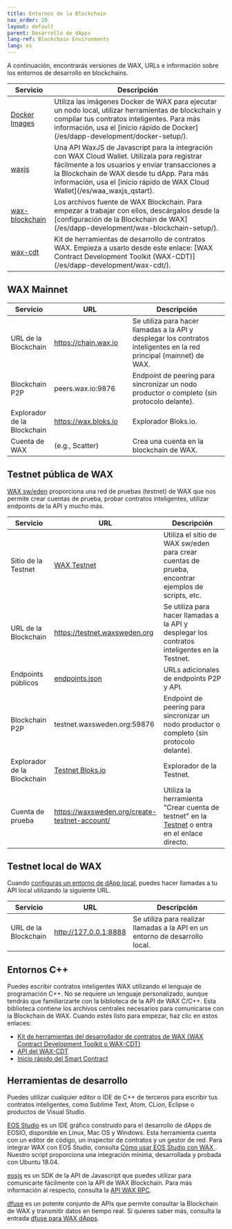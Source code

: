 ```yaml
---
title: Entornos de la Blockchain
nav_order: 20
layout: default
parent: Desarrollo de dApps
lang-ref: Blockchain Environments
lang: es
---
```


A continuación, encontrarás versiones de WAX, URLs e información sobre los entornos de desarrollo en blockchains.

<table>
<thead>
<tr>
<th style="width:20%">Servicio</th>
<th>Descripción</th>
</tr>
</thead>

<tbody>
        <tr>
        <td><a href="https://hub.docker.com/u/waxteam" target="_blank">Docker Images</a></td>
        <td>Utiliza las imágenes Docker de WAX para ejecutar un nodo local, utilizar herramientas de blockchain y compilar tus contratos inteligentes. Para más información, usa el [inicio rápido de Docker](/es/dapp-development/docker-setup/).</td>
</tr>
    <tr><td><a href="https://github.com/worldwide-asset-exchange/waxjs" target="_blank">waxjs</a></td>
        <td>Una API WaxJS de Javascript para la integración con WAX Cloud Wallet. Utilízala para registrar fácilmente a los usuarios y enviar transacciones a la Blockchain de WAX desde tu dApp. Para más información, usa el [inicio rápido de WAX Cloud Wallet](/es/waa_waxjs_qstart).</td>
    </tr>
<tr>
 <td><a href="https://github.com/worldwide-asset-exchange/wax-blockchain" target="_blank">wax-blockchain</a></td><td>Los archivos fuente de WAX Blockchain. Para empezar a trabajar con ellos, descárgalos desde la [configuración de la Blockchain de WAX](/es/dapp-development/wax-blockchain-setup/).</td> 
    </tr>
    <tr>
        <td><a href="https://github.com/worldwide-asset-exchange/wax-cdt" target="_blank">wax-cdt</a></td>
        <td>Kit de herramientas de desarrollo de contratos WAX. Empieza a usarlo desde este enlace: [WAX Contract Development Toolkit (WAX-CDT)](/es/dapp-development/wax-cdt/).</td>
</tr>
</tbody>
</table>

## WAX Mainnet

<table>
<thead>
<tr>
<th style="width:20%">Servicio</th>
<th style="width:36%">URL</th>
<th>Descripción</th>
</tr>
</thead>

<tbody>
<tr>
<td>URL de la Blockchain</td>
<td><a href="https://chain.wax.io">https://chain.wax.io</a></td>
<td>Se utiliza para hacer llamadas a la API y desplegar los contratos inteligentes en la red principal (mainnet) de WAX.</td>
</tr>

<tr>
<td>Blockchain P2P</td>
<td>peers.wax.io:9876</td>
<td>Endpoint de peering para sincronizar un nodo productor o completo (sin protocolo delante).</td>
</tr>
<tr>
<td>Explorador de la Blockchain</td>
<td><a href="https://wax.bloks.io/" target="_blank">https:<span></span>//wax.bloks.io</a></td>
<td>Explorador Bloks.io.</td>
</tr>

<tr>
<td>Cuenta de WAX</td>
<td>(e.g., Scatter)</td>
<td>Crea una cuenta en la blockchain de WAX.</td>
</tr>
</tbody>
</table>

## Testnet pública de WAX

<a href="https://waxsweden.org/" target="_blank">WAX sw/eden</a> proporciona una red de pruebas (testnet) de WAX que nos permite crear cuentas de prueba, probar contratos inteligentes, utilizar endpoints de la API y mucho más.

<!--<strong>Note:</strong> If you're making local requests, <strong>nodeos</strong> must be running.
{: .label .label-yellow }-->

<table>
<thead>
<tr>
<th style="width:20%">Servicio</th>
<th style="width:36%">URL</th>
<th>Descripción</th>
</tr>
</thead>

<tbody>
    <tr>
<td>Sitio de la Testnet</td>
<td><a href="https://waxsweden.org/testnet/" target="_blank">WAX Testnet</a></td>
<td>Utiliza el sitio de WAX sw/eden para crear cuentas de prueba, encontrar ejemplos de scripts, etc.</td>
</tr>
<tr>
<td>URL de la Blockchain</td>
<td><a href="https://testnet.waxsweden.org">https:<span></span>//testnet.waxsweden.org</a></td>
<td>Se utiliza para hacer llamadas a la API y desplegar los contratos inteligentes en la Testnet.</td>
</tr>

<tr>
<td>Endpoints públicos</td>
<td><a href="https://github.com/eosswedenorg/waxtestnet/tree/master/endpoints" target="_blank">endpoints.json</a></td>
<td>URLs adicionales de endpoints P2P y API.</td>
</tr>

<tr>
<td>Blockchain P2P</td>
<td>testnet.waxsweden.org:59876</td>
<td>Endpoint de peering para sincronizar un nodo productor o completo (sin protocolo delante).</td>
</tr>
<!--    <tr>
<td>Blockchain API</td>
<td><a href="https://api.waxsweden.org/" target="_blank">https:<span></span>//api.waxsweden.org</a></td>
<td>Used to make API calls to the WAX Testnet.</td>
</tr>-->
<tr>
<td>Explorador de la Blockchain</td>
<td><a href="https://local.bloks.io/?nodeUrl=testnet.waxsweden.org&amp;coreSymbol=WAX&amp;corePrecision=8&amp;systemDomain=eosio&amp;hyperionUrl=https%3A%2F%2Ftestnet.waxsweden.org" target="_blank">Testnet Bloks.io</a></td>
<td>Explorador de la Testnet.</td>
</tr>

<tr>
<td>Cuenta de prueba</td>
<td><a href="https://waxsweden.org/create-testnet-account/" target="_blank">https:<span></span>//waxsweden.org/create-testnet-account/</a></td>
<td>Utiliza la herramienta "Crear cuenta de testnet" en la <a href="https://waxsweden.org/testnet/" target="_blank">Testnet</a> o entra en el enlace directo.</td>
</tr>
</tbody>
</table>

## Testnet local de WAX

Cuando [configuras un entorno de dApp local](/es/dapp-development/), puedes hacer llamadas a tu API local utilizando la siguiente URL.

<table>
<thead>
<tr>
<th style="width:20%">Servicio</th>
<th style="width:36%">URL</th>
<th>Descripción</th>
</tr>
</thead>

<tbody>
<tr>
<td>URL de la Blockchain</td>
<td><a href="http://127.0.0.1:8888">http://127.0.0.1:8888</a></td>
<td>Se utiliza para realizar llamadas a la API en un entorno de desarrollo local.</td>
</tr>
</tbody>
</table>

## Entornos C++

Puedes escribir contratos inteligentes WAX utilizando el lenguaje de programación C++. No se requiere un lenguaje personalizado, aunque tendrás que familiarizarte con la biblioteca de la API de WAX C/C++. Esta biblioteca contiene los archivos centrales necesarios para comunicarse con la Blockchain de WAX. Cuando estés listo para empezar, haz clic en estos enlaces:

* [Kit de herramientas del desarrollador de contratos de WAX (WAX Contract Development Toolkit o WAX-CDT)](/es/dapp-development/wax-cdt)
* [API del WAX-CDT](/es/api-reference/cdt_api)
* [Inicio rápido del Smart Contract](/es/dapp-development/smart-contract-quickstart)

<!--The [WAX Contract Development Toolkit (WAX-CDT)](/es/dapp-development/wax-cdt/) includes everything you need to create and compile all of your smart contracts.-->

## Herramientas de desarrollo

Puedes utilizar cualquier editor o IDE de C++ de terceros para escribir tus contratos inteligentes, como Sublime Text, Atom, CLion, Eclipse o productos de Visual Studio. 

<a href="https://www.eosstudio.io/" target="_blank">EOS Studio</a> es un IDE gráfico construido para el desarrollo de dApps de EOSIO, disponible en Linux, Mac OS y Windows. Esta herramienta cuenta con un editor de código, un inspector de contratos y un gestor de red. Para integrar WAX con EOS Studio, consulta <a href="https://github.com/worldwide-asset-exchange/wax-blockchain/tree/develop/samples/eos-studio" target="_blank">Cómo usar EOS Studio con WAX </a>. Nuestro script proporciona una integración mínima, desarrollada y probada con Ubuntu 18.04.

<a href="https://github.com/EOSIO/eosjs" target="_blank">eosjs</a> es un SDK de la API de Javascript que puedes utilizar para comunicarte fácilmente con la API de WAX Blockchain. Para más información al respecto, consulta la [API WAX RPC](/es/api-reference/rpc_api).

<a href="https://www.dfuse.io" target="_blank">dfuse</a> es un potente conjunto de APIs que permite consultar la Blockchain de WAX y transmitir datos en tiempo real. Si quieres saber más, consulta la entrada [dfuse para WAX dApps](/es/api-reference/dfuse).
